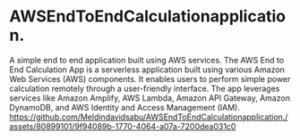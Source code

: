 # AWSEndToEndCalculationapplication.
A simple end to end application built using AWS services.
The AWS End to End Calculation App is a serverless application built using various Amazon Web Services (AWS) components. It enables users to perform  simple power calculation remotely through a user-friendly interface. The app leverages services like Amazon Amplify, AWS Lambda, Amazon API Gateway, Amazon DynamoDB, and AWS Identity and Access Management (IAM).
https://github.com/Meldindavidsabu/AWSEndToEndCalculationapplication./assets/80899101/9f94089b-1770-4064-a07a-7200dea031c0

